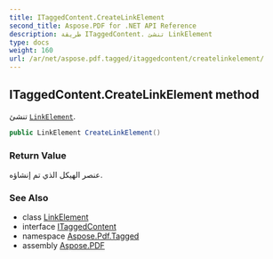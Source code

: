 ```yaml
---
title: ITaggedContent.CreateLinkElement
second_title: Aspose.PDF for .NET API Reference
description: طريقة ITaggedContent. تنشئ LinkElement
type: docs
weight: 160
url: /ar/net/aspose.pdf.tagged/itaggedcontent/createlinkelement/
---
```

## ITaggedContent.CreateLinkElement method

تنشئ [`LinkElement`](../../../aspose.pdf.logicalstructure/linkelement/).

```csharp
public LinkElement CreateLinkElement()
```

### Return Value

عنصر الهيكل الذي تم إنشاؤه.

### See Also

* class [LinkElement](../../../aspose.pdf.logicalstructure/linkelement/)
* interface [ITaggedContent](../)
* namespace [Aspose.Pdf.Tagged](../../../aspose.pdf.tagged/)
* assembly [Aspose.PDF](../../../)
